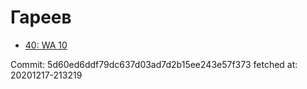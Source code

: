 # Гареев
- [40: WA 10](40.md)

Commit: 5d60ed6ddf79dc637d03ad7d2b15ee243e57f373
 fetched at: 20201217-213219
